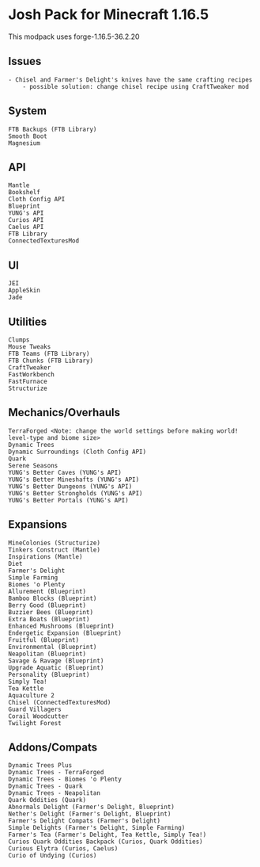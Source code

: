# Josh Pack for Minecraft 1.16.5

This modpack uses forge-1.16.5-36.2.20

## Issues
    - Chisel and Farmer's Delight's knives have the same crafting recipes
        - possible solution: change chisel recipe using CraftTweaker mod

## System
    FTB Backups (FTB Library)
    Smooth Boot
    Magnesium

## API
    Mantle
    Bookshelf
    Cloth Config API
    Blueprint
    YUNG's API
    Curios API
    Caelus API
    FTB Library
    ConnectedTexturesMod

## UI
    JEI
    AppleSkin
    Jade

## Utilities
    Clumps
    Mouse Tweaks
    FTB Teams (FTB Library)
    FTB Chunks (FTB Library)
    CraftTweaker
    FastWorkbench
    FastFurnace
    Structurize

## Mechanics/Overhauls
    TerraForged <Note: change the world settings before making world! level-type and biome size>
    Dynamic Trees
    Dynamic Surroundings (Cloth Config API)
    Quark
    Serene Seasons
    YUNG's Better Caves (YUNG's API)
    YUNG's Better Mineshafts (YUNG's API)
    YUNG's Better Dungeons (YUNG's API)
    YUNG's Better Strongholds (YUNG's API)
    YUNG's Better Portals (YUNG's API)

## Expansions
    MineColonies (Structurize)
    Tinkers Construct (Mantle)
    Inspirations (Mantle)
    Diet
    Farmer's Delight
    Simple Farming
    Biomes 'o Plenty
    Allurement (Blueprint)
    Bamboo Blocks (Blueprint)
    Berry Good (Blueprint)
    Buzzier Bees (Blueprint)
    Extra Boats (Blueprint)
    Enhanced Mushrooms (Blueprint)
    Endergetic Expansion (Blueprint)
    Fruitful (Blueprint)
    Environmental (Blueprint)
    Neapolitan (Blueprint)
    Savage & Ravage (Blueprint)
    Upgrade Aquatic (Blueprint)
    Personality (Blueprint)
    Simply Tea!
    Tea Kettle
    Aquaculture 2
    Chisel (ConnectedTexturesMod)
    Guard Villagers
    Corail Woodcutter
    Twilight Forest

## Addons/Compats
    Dynamic Trees Plus
    Dynamic Trees - TerraForged
    Dynamic Trees - Biomes 'o Plenty
    Dynamic Trees - Quark
    Dynamic Trees - Neapolitan
    Quark Oddities (Quark)
    Abnormals Delight (Farmer's Delight, Blueprint)
    Nether's Delight (Farmer's Delight, Blueprint)
    Farmer's Delight Compats (Farmer's Delight)
    Simple Delights (Farmer's Delight, Simple Farming)
    Farmer's Tea (Farmer's Delight, Tea Kettle, Simply Tea!)
    Curios Quark Oddities Backpack (Curios, Quark Oddities)
    Curious Elytra (Curios, Caelus)
    Curio of Undying (Curios)
